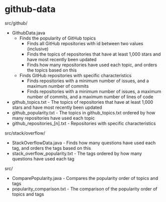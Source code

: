 # github-data

src/github/

* GithubData.java
  * Finds the popularity of GitHub topics
    * Finds all GitHub repositories with id between two values (inclusive)
    * Finds the topics of repositories that have at least 1,000 stars and have most recently been updated
    * Finds how many repositories have used each topic, and orders the topics based on this
  * Finds GitHub repositories with specific characteristics
    * Finds repositories with a minimum number of issues, and a maximum number of commits
    * Finds repositories with a minimum number of issues, a maximum number of commits, and a maximum number of lines of code
* github\_topics.txt - The topics of repositories that have at least 1,000 stars and have most recently been updated
* github\_popularity.txt - The topics in github\_topics.txt ordered by how many repositories have used each topic
* github\_repositories\_[n].txt - Repositories with specific characteristics

src/stack/overflow/

* StackOverflowData.java - Finds how many questions have used each tag, and orders the tags based on this
* stack\_overflow\_popularity.txt - The tags ordered by how many questions have used each tag

src/

* ComparePopularity.java - Compares the popularity order of topics and tags
* popularity\_comparison.txt - The comparison of the popularity order of topics and tags